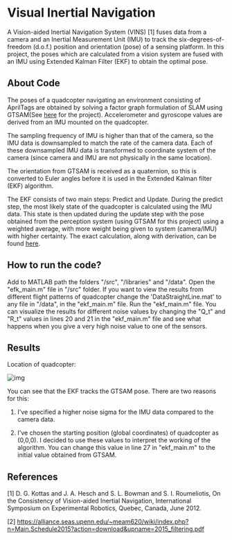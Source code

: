 # Visual Inertial Navigation

A Vision-aided Inertial Navigation System (VINS) [1] fuses data from a camera and an Inertial Measurement Unit (IMU) to track the six-degrees-of-freedom (d.o.f.) position and orientation (pose) of a sensing platform. In this project, the poses which are calculated from a vision system are fused with an IMU using Extended Kalman Filter (EKF) to obtain the optimal pose.

## About Code

The poses of a quadcopter navigating an environment consisting of AprilTags are obtained by solving a factor graph formulation of SLAM using GTSAM(See [here](https://github.com/rahul-sb/SLAMusingGTSAM) for the project). Accelerometer and gyroscope values are derived from an IMU mounted on the quadcopter. 

The sampling frequency of IMU is higher than that of the camera, so the IMU data is downsampled to match the rate of the camera data. Each of these downsampled IMU data is transformed to coordinate system of the camera (since camera and IMU are not physically in the same location).

The orientation from GTSAM is received as a quaternion, so this is converted to Euler angles before it is used in the Extended Kalman filter (EKF) algorithm. 

The EKF consists of two main steps: Predict and Update. During the predict step, the most likely state of the quadcopter is calculated using the IMU data. This state is then updated during the update step with the pose obtained from the perception system (using GTSAM for this project) using a weighted average, with more weight being given to system (camera/IMU) with higher certainty. The exact calculation, along with derivation, can be found [here](https://alliance.seas.upenn.edu/~meam620/wiki/index.php?n=Main.Schedule2015?action=download&upname=2015_filtering.pdf).

## How to run the code?

Add to MATLAB path the folders "/src", "/libraries" and "/data". Open the "efk_main.m" file in "/src" folder. If you want to view the results from different flight patterns of quadcopter change the 'DataStraightLine.mat' to any file in "/data", in the "ekf_main.m" file. Run the "ekf_main.m" file. You can visualize the results for different noise values by changing the "Q_t" and "R_t" values in lines 20 and 21 in the "ekf_main.m" file and see what happens when you give a very high noise value to one of the sensors.


## Results

Location of quadcopter:

![img](https://drive.google.com/uc?export=view&id=16eCEcQqhZCgYkVDb4z0_MCXcgG35HtHf)

You can see that the EKF tracks the GTSAM pose. There are two reasons for this:

1. I've specified a higher noise sigma for the IMU data compared to the camera data.

2. I've chosen the starting position (global coordinates) of quadcopter as (0,0,0). I decided to use these values to interpret the working of the algorithm. You can change this value in line 27 in "ekf_main.m" to the initial value obtained from GTSAM.


## References
[1] D. G. Kottas and J. A. Hesch and S. L. Bowman and S. I. Roumeliotis, On the Consistency of Vision-aided
Inertial Navigation, International Symposium on Experimental Robotics, Quebec, Canada, June 2012.

[2] https://alliance.seas.upenn.edu/~meam620/wiki/index.php?n=Main.Schedule2015?action=download&upname=2015_filtering.pdf
